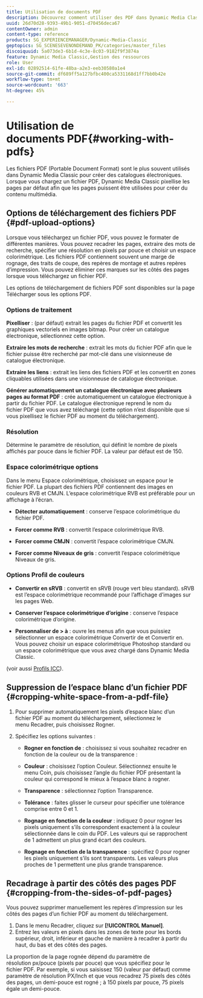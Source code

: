 ```yaml
---
title: Utilisation de documents PDF
description: Découvrez comment utiliser des PDF dans Dynamic Media Classic.
uuid: 26d70d28-9393-49b1-9051-d70456deca67
contentOwner: admin
content-type: reference
products: SG_EXPERIENCEMANAGER/Dynamic-Media-Classic
geptopics: SG_SCENESEVENONDEMAND_PK/categories/master_files
discoiquuid: 5a073de3-6b1d-4c3e-8c03-9182f9f3874a
feature: Dynamic Media Classic,Gestion des ressources
role: User
exl-id: 02892514-61fe-48ba-a2e3-eeb30580a1e4
source-git-commit: df689ff5a127bfbc400ca5331168d1ff7bb0b42e
workflow-type: tm+mt
source-wordcount: '663'
ht-degree: 45%

---
```


# Utilisation de documents PDF{#working-with-pdfs}

Les fichiers PDF (Portable Document Format) sont le plus souvent utilisés dans Dynamic Media Classic pour créer des catalogues électroniques. Lorsque vous chargez un fichier PDF, Dynamic Media Classic pixellise les pages par défaut afin que les pages puissent être utilisées pour créer du contenu multimédia.

## Options de téléchargement des fichiers PDF {#pdf-upload-options}

Lorsque vous téléchargez un fichier PDF, vous pouvez le formater de différentes manières. Vous pouvez recadrer les pages, extraire des mots de recherche, spécifier une résolution en pixels par pouce et choisir un espace colorimétrique. Les fichiers PDF contiennent souvent une marge de rognage, des traits de coupe, des repères de montage et autres repères d’impression. Vous pouvez éliminer ces marques sur les côtés des pages lorsque vous téléchargez un fichier PDF.

Les options de téléchargement de fichiers PDF sont disponibles sur la page Télécharger sous les options PDF.

### Options de traitement

**Pixelliser**  : (par défaut) extrait les pages du fichier PDF et convertit les graphiques vectoriels en images bitmap. Pour créer un catalogue électronique, sélectionnez cette option.

**Extraire les mots de recherche**  : extrait les mots du fichier PDF afin que le fichier puisse être recherché par mot-clé dans une visionneuse de catalogue électronique.

**Extraire les liens**  : extrait les liens des fichiers PDF et les convertit en zones cliquables utilisées dans une visionneuse de catalogue électronique.

**Générer automatiquement un catalogue électronique avec plusieurs pages au format PDF**  : crée automatiquement un catalogue électronique à partir du fichier PDF. Le catalogue électronique reprend le nom du fichier PDF que vous avez téléchargé (cette option n’est disponible que si vous pixellisez le fichier PDF au moment du téléchargement).

### Résolution

Détermine le paramètre de résolution, qui définit le nombre de pixels affichés par pouce dans le fichier PDF. La valeur par défaut est de 150.

### Espace colorimétrique options

Dans le menu Espace colorimétrique, choisissez un espace pour le fichier PDF. La plupart des fichiers PDF contiennent des images en couleurs RVB et CMJN. L’espace colorimétrique RVB est préférable pour un affichage à l’écran.

* **Détecter automatiquement**  : conserve l’espace colorimétrique du fichier PDF.

* **Forcer comme RVB**  : convertit l’espace colorimétrique RVB.

* **Forcer comme CMJN**  : convertit l’espace colorimétrique CMJN.

* **Forcer comme Niveaux de gris**  : convertit l’espace colorimétrique Niveaux de gris.

### Options Profil de couleurs

* **Convertir en sRVB**  : convertit en sRVB (rouge vert bleu standard). sRVB est l’espace colorimétrique recommandé pour l’affichage d’images sur les pages Web.

* **Conserver l’espace colorimétrique d’origine**  : conserve l’espace colorimétrique d’origine.

* **Personnaliser de > à**  : ouvre les menus afin que vous puissiez sélectionner un espace colorimétrique Convertir de et Convertir en. Vous pouvez choisir un espace colorimétrique Photoshop standard ou un espace colorimétrique que vous avez chargé dans Dynamic Media Classic.

(voir aussi [Profils ICC](/help/icc-profiles.md#icc_profiles)).

## Suppression de l’espace blanc d’un fichier PDF {#cropping-white-space-from-a-pdf-file}

1. Pour supprimer automatiquement les pixels d’espace blanc d’un fichier PDF au moment du téléchargement, sélectionnez le menu Recadrer, puis choisissez Rogner.
1. Spécifiez les options suivantes :

   * **Rogner en fonction de**  : choisissez si vous souhaitez recadrer en fonction de la couleur ou de la transparence :

   * **Couleur**  : choisissez l’option Couleur. Sélectionnez ensuite le menu Coin, puis choisissez l’angle du fichier PDF présentant la couleur qui correspond le mieux à l’espace blanc à rogner.

   * **Transparence**  : sélectionnez l’option Transparence.

   * **Tolérance**  : faites glisser le curseur pour spécifier une tolérance comprise entre 0 et 1.

   * **Rognage en fonction de la couleur**  : indiquez 0 pour rogner les pixels uniquement s’ils correspondent exactement à la couleur sélectionnée dans le coin du PDF. Les valeurs qui se rapprochent de 1 admettent un plus grand écart des couleurs.

   * **Rognage en fonction de la transparence**  : spécifiez 0 pour rogner les pixels uniquement s’ils sont transparents. Les valeurs plus proches de 1 permettent une plus grande transparence.

## Recadrage à partir des côtés des pages PDF {#cropping-from-the-sides-of-pdf-pages}

Vous pouvez supprimer manuellement les repères d’impression sur les côtés des pages d’un fichier PDF au moment du téléchargement.

1. Dans le menu Recadrer, cliquez sur **[!UICONTROL Manuel]**.
1. Entrez les valeurs en pixels dans les zones de texte pour les bords supérieur, droit, inférieur et gauche de manière à recadrer à partir du haut, du bas et des côtés des pages.

La proportion de la page rognée dépend du paramètre de résolution px/pouce (pixels par pouce) que vous spécifiez pour le fichier PDF. Par exemple, si vous saisissez 150 (valeur par défaut) comme paramètre de résolution PX/Inch et que vous recadrez 75 pixels des côtés des pages, un demi-pouce est rogné ; à 150 pixels par pouce, 75 pixels égale un demi-pouce.

